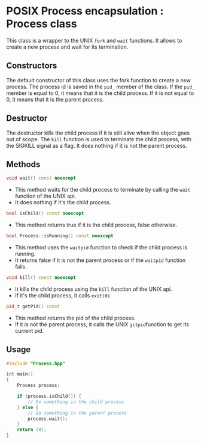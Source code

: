 # POSIX Process encapsulation : Process class

 This class is a wrapper to the UNIX `fork` and `wait` functions. It allows to create a new process and wait for its termination.

## Constructors

The default constructor of this class uses the fork function to create a new process. The process id is saved in the `pid_` member of the class.
If the `pid_` member is equal to 0, it means that it is the child process.
If it is not equal to 0, it means that it is the parent process.

## Destructor

The destructor kills the child process if it is still alive when the object goes out of scope. The `kill` function is used to terminate the child process, with the SIGKILL signal as a flag.
It does nothing if it is not the parent process.

## Methods

```c++
void wait() const noexcept
```
- This method waits for the child process to terminate by calling the `wait` function of the UNIX api.
- It does nothing if it's the child process.

```c++
bool isChild() const noexcept
```
- This method returns true if it is the child process, false otherwise.

```c++
bool Process::isRunning() const noexcept
```
- This method uses the `waitpid` function to check if the child process is running.
- It returns false if it is not the parent process or if the `waitpid` function fails.

```c++
void kill() const noexcept
```
- It kills the child process using the `kill` function of the UNIX api.
- If it's the child process, it calls `exit(0)`.

```c++
pid_t getPid() const
```
- This method returns the pid of the child process.
- If it is not the parent process, it calls the UNIX `gitpid`function to get its current pid.

## Usage

```c++
#include "Process.hpp"

int main()
{
    Process process;

    if (process.isChild()) {
        // Do something in the child process
    } else {
        // Do something in the parent process
        process.wait();
    }
    return (0);
}
```

